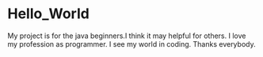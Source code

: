 # Hello_World
My project is for the java beginners.I think it may helpful for others.
I love my profession as programmer.
I see my world in coding.
Thanks everybody.
